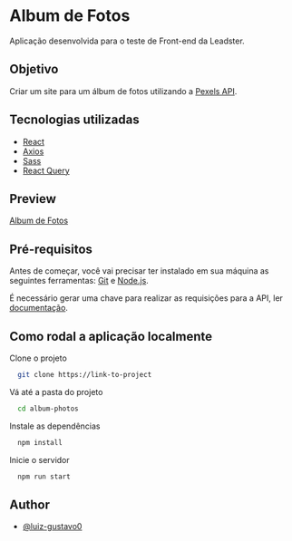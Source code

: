 # Album de Fotos

Aplicação desenvolvida para o teste de Front-end da Leadster.

## Objetivo

Criar um site para um álbum de fotos utilizando a [Pexels API](https://www.pexels.com/api/documentation/#photos).

## Tecnologias utilizadas

- [React](https://reactjs.org/)
- [Axios](https://axios-http.com/)
- [Sass](https://sass-lang.com/)
- [React Query](https://react-query.tanstack.com/)

## Preview

[Album de Fotos](https://album-photos-app.netlify.app/)

## Pré-requisitos

Antes de começar, você vai precisar ter instalado em sua máquina as seguintes ferramentas: [Git](https://git-scm.com/) e [Node.js](https://nodejs.org/pt-br/).

É necessário gerar uma chave para realizar as requisições para a API, ler
[documentação](https://www.pexels.com/api/documentation/#authorization).

## Como rodal a aplicação localmente

Clone o projeto

```bash
  git clone https://link-to-project
```

Vá até a pasta do projeto

```bash
  cd album-photos
```

Instale as dependências

```bash
  npm install
```

Inicie o servidor

```bash
  npm run start
```

## Author

- [@luiz-gustavo0](https://linkedin.com/in/luiz-gustavo0)

